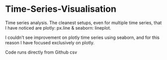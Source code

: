 # Time-Series-Visualisation

Time series analysis. The cleanest setups, even for multiple time series, that I have noticed are plotly: px.line & seaborn: lineplot. 

I couldn’t see improvement on plotly time series using seaborn, and for this reason I have focused exclusively on plotly. 

Code runs directly from Github csv
